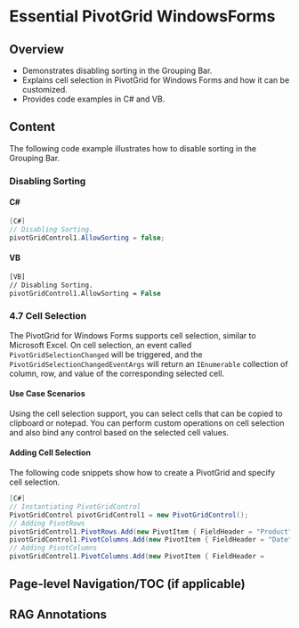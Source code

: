 <!--
source: image
domain: syncfusion-sdk
task: pdf-ocr-to-markdown
language: en (keep original; do not translate)
source_filename: page_030.jpeg
document_name: PivotGrid
page_number: 030
page_id: PivotGrid#page_030
product: Syncfusion Winforms
version: 11.4.0.26
timestamp: 2025-08-09T07:54:21Z
fidelity: lossless
-->

# Essential PivotGrid WindowsForms

## Overview
- Demonstrates disabling sorting in the Grouping Bar.
- Explains cell selection in PivotGrid for Windows Forms and how it can be customized.
- Provides code examples in C# and VB.

## Content

The following code example illustrates how to disable sorting in the Grouping Bar.

### Disabling Sorting

#### C#
```csharp
[C#]
// Disabling Sorting.
pivotGridControl1.AllowSorting = false;
```

#### VB
```vb
[VB]
// Disabling Sorting.
pivotGridControl1.AllowSorting = False
```

### 4.7 Cell Selection

The PivotGrid for Windows Forms supports cell selection, similar to Microsoft Excel. On cell selection, an event called `PivotGridSelectionChanged` will be triggered, and the `PivotGridSelectionChangedEventArgs` will return an `IEnumerable` collection of column, row, and value of the corresponding selected cell.

#### Use Case Scenarios
Using the cell selection support, you can select cells that can be copied to clipboard or notepad. You can perform custom operations on cell selection and also bind any control based on the selected cell values.

#### Adding Cell Selection
The following code snippets show how to create a PivotGrid and specify cell selection.

```csharp
[C#]
// Instantiating PivotGridControl
PivotGridControl pivotGridControl1 = new PivotGridControl();
// Adding PivotRows
pivotGridControl1.PivotRows.Add(new PivotItem { FieldHeader = "Product" });
pivotGridControl1.PivotColumns.Add(new PivotItem { FieldHeader = "Date" });
// Adding PivotColumns
pivotGridControl1.PivotColumns.Add(new PivotItem { FieldHeader = 
```

## Page-level Navigation/TOC (if applicable)

## RAG Annotations
<!-- tags: [PivotGrid, WindowsForms, Sorting, CellSelection] keywords: [Disable Sorting, Grouping Bar, PivotGridSelectionChanged, IEnumerable, Custom Operations, Cell Selection, Clipboard, Notepad, PivotGridControl, PivotRows, PivotColumns, FieldHeader] -->